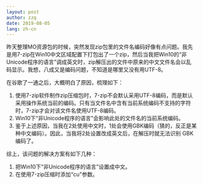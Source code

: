 ```yaml
---
layout: post
author: zzq
date: 2019-08-05
lang: zh-cn
---
```


昨天整理MO资源包的时候，突然发现zip包里的文件名编码好像有点问题。我先
是用7-zip在Win10中文区域配置下打包出了一个zip，然后当我把Win10的“非
Unicode程序的语言”调成英文时，zip解压出的文件中原来的中文文件名会以乱
码显示。我想，八成又是编码问题，不知道是哪里又没有用UTF-8。

在谷歌了一通之后，大概明白了原因，梳理如下：
1. 使用7-zip软件制作zip压缩包时，7-zip不会默认采用UTF-8编码，而是默认
   采用操作系统当前的编码。只有当文件名中含有当前系统编码不支持的字符
   时，7-zip才会对该文件名使用UTF-8编码。
2. Win10下“非Unicode程序的语言”会影响此处的文件名的当前系统编码。
3. 鉴于上述原因，当我在2处使用中文时，1处会使用GBK编码（猜的，反正是某
   种中文编码）。因此，当我将2处设置改成英文后，在解压时就无法识别
   GBK编码了。

综上，该问题的解决方案有如下几种：
1. 把Win10下“非Unicode程序的语言”设置成中文。
2. 在使用7-zip压缩时添加“cu”参数。
